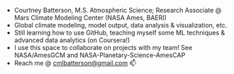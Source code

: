 - Courtney Batterson, M.S. Atmospheric Science; Research Associate @ Mars Climate Modeling Center (NASA Ames, BAERI)
- Global climate modeling, model output, data analysis & visualization, etc.
- Still learning how to use GitHub, teaching myself some ML techniques & advanced data analytics (on Coursera!)
- I use this space to collaborate on projects with my team! See NASA/AmesGCM and NASA-Planetary-Science-AmesCAP
- Reach me @ cmlbatterson@gmail.com 📫

<!---
falconstryker/falconstryker is a ✨ special ✨ repository because its `README.md` (this file) appears on your GitHub profile.
You can click the Preview link to take a look at your changes.
--->
